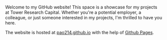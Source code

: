 Welcome to my GitHub website! This space is a showcase for my projects at Tower Research Capital. Whether you're a potential employer, a colleague, or just someone interested in my projects, I'm thrilled to have you here.

The website is hosted at [pao214.github.io](https://pao214.github.io/) with the help of [Github Pages](https://pages.github.com/).
